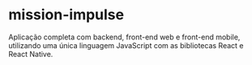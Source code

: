 # mission-impulse
Aplicação completa com backend, front-end web e front-end mobile, utilizando uma única linguagem JavaScript com as bibliotecas React e React Native. 
